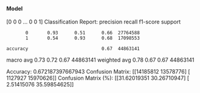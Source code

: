 #### Model
[0 0 0 ... 0 0 1]
Classification Report:
              precision    recall  f1-score   support

           0       0.93      0.51      0.66  27764588
           1       0.54      0.93      0.68  17098553

    accuracy                           0.67  44863141
   macro avg       0.73      0.72      0.67  44863141
weighted avg       0.78      0.67      0.67  44863141

Accuracy: 0.672187397667943
Confusion Matrix:
[[14185812 13578776]
 [ 1127927 15970626]]
Confusion Matrix (%):
[[31.62019351 30.26710947]
 [ 2.51415076 35.59854625]]
